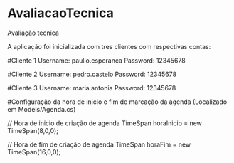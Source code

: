 # AvaliacaoTecnica
Avaliação tecnica

A aplicação foi inicializada com tres clientes com respectivas contas:

#Cliente 1
Username: paulio.esperanca
Password: 12345678

#Cliente 2
Username: pedro.castelo
Password: 12345678

#Cliente 3
Username: maria.antonia
Password: 12345678

#Configuração da hora de inicio e fim de marcação da agenda (Localizado em Models/Agenda.cs)
 
// Hora de inicio de criação de agenda
TimeSpan horaInicio = new TimeSpan(8,0,0);

// Hora de fim de criação de agenda
TimeSpan horaFim = new TimeSpan(16,0,0);
            